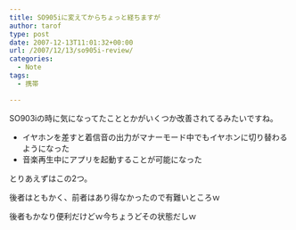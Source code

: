 ```yaml
---
title: SO905iに変えてからちょっと経ちますが
author: tarof
type: post
date: 2007-12-13T11:01:32+00:00
url: /2007/12/13/so905i-review/
categories:
  - Note
tags:
  - 携帯

---
```

SO903iの時に気になってたこととかがいくつか改善されてるみたいですね。

  * イヤホンを差すと着信音の出力がマナーモード中でもイヤホンに切り替わるようになった
  * 音楽再生中にアプリを起動することが可能になった

とりあえずはこの2つ。
  
後者はともかく、前者はあり得なかったので有難いところｗ
  
後者もかなり便利だけどｗ今ちょうどその状態だしｗ
